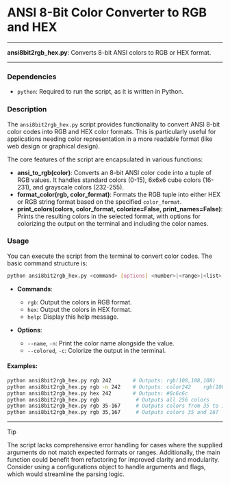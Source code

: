 # ANSI 8-Bit Color Converter to RGB and HEX

---

**ansi8bit2rgb_hex.py**: Converts 8-bit ANSI colors to RGB or HEX format.

---

### Dependencies

- `python`: Required to run the script, as it is written in Python.

### Description

The `ansi8bit2rgb_hex.py` script provides functionality to convert ANSI 8-bit color codes into RGB and HEX color formats. This is particularly useful for applications needing color representation in a more readable format (like web design or graphical design).

The core features of the script are encapsulated in various functions:

- **ansi_to_rgb(color)**: Converts an 8-bit ANSI color code into a tuple of RGB values. It handles standard colors (0-15), 6x6x6 cube colors (16-231), and grayscale colors (232-255).
- **format_color(rgb, color_format)**: Formats the RGB tuple into either HEX or RGB string format based on the specified `color_format`.
- **print_colors(colors, color_format, colorize=False, print_names=False)**: Prints the resulting colors in the selected format, with options for colorizing the output on the terminal and including the color names.

### Usage

You can execute the script from the terminal to convert color codes. The basic command structure is:

```bash
python ansi8bit2rgb_hex.py <command> [options] <number>|<range>|<list>
```

- **Commands**:
  - `rgb`: Output the colors in RGB format.
  - `hex`: Output the colors in HEX format.
  - `help`: Display this help message.

- **Options**:
  - `--name`, `-n`: Print the color name alongside the value.
  - `--colored`, `-c`: Colorize the output in the terminal.

#### Examples:
```bash
python ansi8bit2rgb_hex.py rgb 242       # Outputs: rgb(108,108,108)
python ansi8bit2rgb_hex.py rgb -n 242    # Outputs: color242    rgb(108,108,108)
python ansi8bit2rgb_hex.py hex 242       # Outputs: #6c6c6c
python ansi8bit2rgb_hex.py rgb            # Outputs all 256 colors
python ansi8bit2rgb_hex.py rgb 35-167     # Outputs colors from 35 to 167 inclusive
python ansi8bit2rgb_hex.py rgb 35,167     # Outputs colors 35 and 167
```

---

> [!TIP]  
> The script lacks comprehensive error handling for cases where the supplied arguments do not match expected formats or ranges. Additionally, the main function could benefit from refactoring for improved clarity and modularity. Consider using a configurations object to handle arguments and flags, which would streamline the parsing logic.
